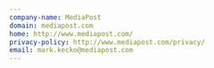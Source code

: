 ```yaml
---
company-name: MediaPost
domain: mediapost.com
home: http://www.mediapost.com/
privacy-policy: http://www.mediapost.com/privacy/
email: mark.kecko@mediapost.com
---
```




